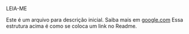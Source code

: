 LEIA-ME

Este é um arquivo para descrição inicial.
Saiba mais em [google.com](http://www.google.com)
Essa estrutura acima é como se coloca um link no Readme.